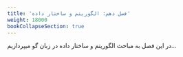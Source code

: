 ```yaml
---
title: 'فصل دهم: الگوریتم و ساختار داده'
weight: 18000
bookCollapseSection: true
---
```


در این فصل به مباحث الگوریتم و ساختار داده در زبان گو میپردازیم...
